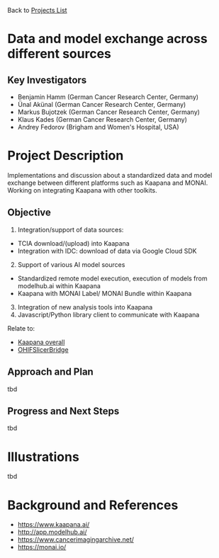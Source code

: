 Back to [Projects List](../../README.md#ProjectsList)

# Data and model exchange across different sources

## Key Investigators

- Benjamin Hamm (German Cancer Research Center, Germany)
- Ünal Akünal (German Cancer Research Center, Germany)
- Markus Bujotzek (German Cancer Research Center, Germany)
- Klaus Kades (German Cancer Research Center, Germany)
- Andrey Fedorov (Brigham and Women's Hospital, USA)

# Project Description

Implementations and discussion about a standardized data and model exchange between different platforms such as Kaapana and MONAI. Working on integrating Kaapana with other toolkits.

## Objective

<!-- Describe here WHAT you would like to achieve (what you will have as end result). -->

1. Integration/support of data sources:
- TCIA download/(upload) into Kaapana 
- Integration with IDC: download of data via Google Cloud SDK
2. Support of various AI model sources
- Standardized remote model execution, execution of models from modelhub.ai within Kaapana
- Kaapana with MONAI Label/ MONAI Bundle within Kaapana
3. Integration of new analysis tools into Kaapana
4. Javascript/Python library client to communicate with Kaapana

Relate to:
- [Kaapana overall](https://github.com/NA-MIC/ProjectWeek/tree/master/PW38_2023_GranCanaria/Projects/Kaapana_overall)
- [OHIFSlicerBridge](https://github.com/NA-MIC/ProjectWeek/blob/master/PW33_2020_GranCanaria/Projects/OHIFSlicerBridge/README.md)

## Approach and Plan

<!-- Describe here HOW you would like to achieve the objectives stated above. -->

tbd
## Progress and Next Steps

<!-- Update this section as you make progress, describing of what you have ACTUALLY DONE. If there are specific steps that you could not complete then you can describe them here, too. -->

tbd

# Illustrations

<!-- Add pictures and links to videos that demonstrate what has been accomplished.
![Description of picture](Example2.jpg)
![Some more images](Example2.jpg)
-->

tbd

# Background and References

- https://www.kaapana.ai/
- http://app.modelhub.ai/
- https://www.cancerimagingarchive.net/
- https://monai.io/

<!-- If you developed any software, include link to the source code repository. If possible, also add links to sample data, and to any relevant publications. -->
